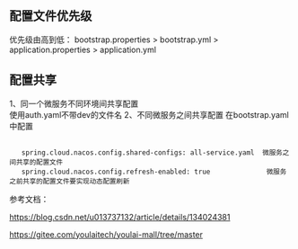 



## 配置文件优先级

优先级由高到低： bootstrap.properties >  bootstrap.yml > application.properties > application.yml


## 配置共享
1、同一个微服务不同环境间共享配置  
   使用auth.yaml不带dev的文件名
2、不同微服务之间共享配置
    在bootstrap.yaml中配置

```agsl

   spring.cloud.nacos.config.shared-configs: all-service.yaml  微服务之间共享的配置文件
   spring.cloud.nacos.config.refresh-enabled: true              微服务之前共享的配置文件要实现动态配置刷新

```



参考文档：

https://blog.csdn.net/u013737132/article/details/134024381

https://gitee.com/youlaitech/youlai-mall/tree/master




